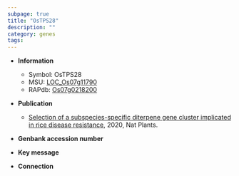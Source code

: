 ```yaml
---
subpage: true
title: "OsTPS28"
description: ""
category: genes
tags: 
---
```


* **Information**  
    + Symbol: OsTPS28  
    + MSU: [LOC_Os07g11790](http://rice.plantbiology.msu.edu/cgi-bin/ORF_infopage.cgi?orf=LOC_Os07g11790)  
    + RAPdb: [Os07g0218200](http://rapdb.dna.affrc.go.jp/viewer/gbrowse_details/irgsp1?name=Os07g0218200)  

* **Publication**  
    + [Selection of a subspecies-specific diterpene gene cluster implicated in rice disease resistance](http://www.ncbi.nlm.nih.gov/pubmed?term=Selection+of+a+subspecies-specific+diterpene+gene+cluster+implicated+in+rice+disease+resistance%5BTitle%5D), 2020, Nat Plants.

* **Genbank accession number**  

* **Key message**  

* **Connection**  



